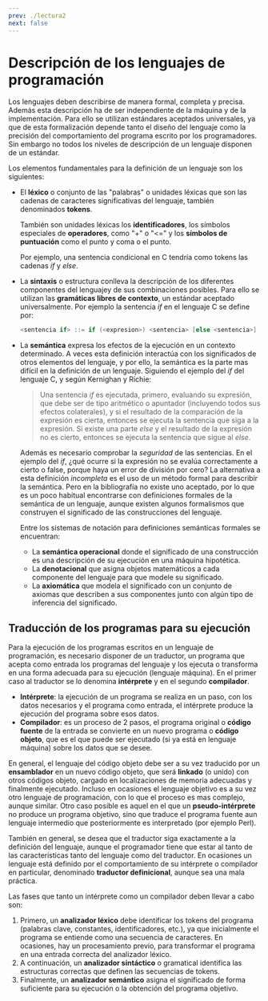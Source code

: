 ```yaml
---
prev: ./lectura2
next: false
---
```

# Descripción de los lenguajes de programación

Los lenguajes deben describirse de manera formal, completa y precisa. Además esta descripción ha de ser independiente de la máquina y de la implementación. Para ello se utilizan estándares aceptados universales, ya que de esta formalización depende tanto el diseño del lenguaje como la precisión del comportamiento del programa escrito por los programadores. Sin embargo no todos los niveles de descripción de un lenguaje disponen de un estándar.

Los elementos fundamentales para la definición de un lenguaje son los siguientes:

- El **léxico** o conjunto de las "palabras" o unidades léxicas que son las cadenas de caracteres significativas del lenguaje, también denominados **tokens**.
  
  También son unidades léxicas los **identificadores**, los símbolos especiales de **operadores**, como "+" o "<=" y los **símbolos de puntuación** como el punto y coma o el punto. 

  Por ejemplo, una sentencia condicional en C tendría como tokens las cadenas *if* y *else*.

- La **sintaxis** o estructura conlleva la descripción de los diferentes componentes del lenguajey de sus combinaciones posibles. Para ello se utilizan las **gramáticas libres de contexto**, un estándar aceptado universalmente. Por ejemplo la sentencia *if* en el lenguaje C se define por:

  ``` C
  <sentencia if> ::= if (<expresion>) <sentencia> [else <sentencia>]
  ```

- La **semántica** expresa los efectos de la ejecución en un contexto determinado. A veces esta definición interactúa con los significados de otros elementos del lenguaje, y por ello, la semántica es la parte mas difícil en la definición de un lenguaje. Siguiendo el ejemplo del *if* del lenguaje C, y según Kernighan y Richie: 
 
  > Una sentencia *if* es ejecutada, primero, evaluando su expresión, que debe ser de tipo aritmético o apuntador (incluyendo todos sus efectos colaterales), y si el resultado de la comparación de la expresión es cierta, entonces se ejecuta la sentencia que siga a la expresión. Si existe una parte *else* y el resultado de la expresión no es cierto, entonces se ejecuta la sentencia que sigue al *else*.

  Además es necesario comprobar la *seguridad* de las sentencias. En el ejemplo del *if*, ¿qué ocurre si la expresión no se evalúa correctamente a cierto o false, porque haya un error de división por cero? La alternativa a esta definición *incompleta* es el uso de un método formal para describir la semántica. Pero en la bibliografía no existe uno aceptado, por lo que es un poco habitual encontrarse con definiciones formales de la semántica de un lenguaje, aunque existen algunos formalismos que construyen el significado de las construcciones del lenguaje.

  Entre los sistemas de notación para definiciones semánticas formales se encuentran:
   - La **semántica operacional** donde el significado de una construcción es una descripción de su ejecución en una máquina hipotética.
   - La **denotacional** que asigna objetos matemáticos a cada componente del lenguaje para que modele su significado.
   - La **axiomática** que modela el significado con un conjunto de axiomas que describen a sus componentes junto con algún tipo de inferencia del significado.

## Traducción de los programas para su ejecución

Para la ejecución de los programas escritos en un lenguaje de programación, es necesario disponer de un traductor, un programa que acepta como entrada los programas del lenguaje y los ejecuta o transforma en una forma adecuada para su ejecución (lenguaje máquina). En el primer caso al traductor se lo denomina **intérprete** y en el segundo **compilador**.

- **Intérprete**: la ejecución de un programa se realiza en un paso, con los datos necesarios y el programa como entrada, el intérprete produce la ejecución del programa sobre esos datos.
- **Compilador**: es un proceso de 2 pasos, el programa original o **código fuente** de la entrada se convierte en un nuevo programa o **código objeto**, que es el que puede ser ejecutado (si ya está en lenguaje máquina) sobre los datos que se desee.

En general, el lenguaje del código objeto debe ser a su vez traducido por un **ensamblador** en un nuevo código objeto, que será **linkado** (o unido) con otros códigos objeto, cargado en localizaciones de memoria adecuadas y finalmente ejecutado. Incluso en ocasiones el lenguaje objetivo es a su vez otro lenguaje de programación, con lo que el proceso es mas complejo, aunque similar. Otro caso posible es aquel en el que un **pseudo-intérprete** no produce un programa objetivo, sino que traduce el programa fuente aun lenguaje intermedio que posteriormente es interpretado (por ejemplo Perl).

También en general, se desea que el traductor siga exactamente a la definición del lenguaje, aunque el programador tiene que estar al tanto de las características tanto del lenguaje como del traductor. En ocasiones un lenguaje está definido por el comportamiento de su intérprete o compilador en particular, denominado **traductor definicional**, aunque sea una mala práctica.

Las fases que tanto un intérprete como un compilador deben llevar a cabo son:

1. Primero, un **analizador léxico** debe identificar los tokens del programa (palabras clave, constantes, identificadores, etc.), ya que inicialmente el programa se entiende como una secuencia de caracteres. En ocasiones, hay un procesamiento previo, para transformar el programa en una entrada correcta del analizador léxico.
2. A continuación, un **analizador sintáctico** o gramatical identifica las estructuras correctas que definen las secuencias de tokens.
3. Finalmente, un **analizador semántico** asigna el significado de forma suficiente para su ejecución o la obtención del programa objetivo.